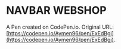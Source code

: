 # NAVBAR WEBSHOP

A Pen created on CodePen.io. Original URL: [https://codepen.io/Aymen96/pen/ExEdBgj](https://codepen.io/Aymen96/pen/ExEdBgj).

